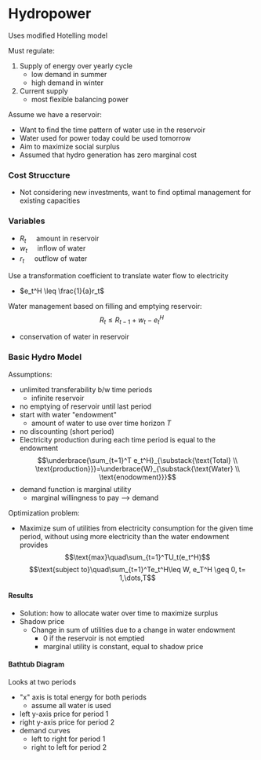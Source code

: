 # Hydropower
Uses modified Hotelling model

Must regulate:
1. Supply of energy over yearly cycle
	- low demand in summer
	- high demand in winter
2. Current supply
	- most flexible balancing power

Assume we have a reservoir:
- Want to find the time pattern of water use in the reservoir
- Water used for power today could be used tomorrow
- Aim to maximize social surplus
- Assumed that hydro generation has zero marginal cost

### Cost Struccture
- Not considering new investments, want to find optimal management for existing capacities

### Variables
- $R_t\quad$ amount in reservoir
- $w_t\quad$ inflow of water
- $r_t\quad$ outflow of water

Use a transformation coefficient to translate water flow to electricity
- $e_t^H \leq \frac{1}{a}r_t$

Water management based on filling and emptying reservoir:
$$R_t \leq R_{t-1} + w_t -e^H_t$$
- conservation of water in reservoir

### Basic Hydro Model
Assumptions:
- unlimited transferability b/w time periods
	- infinite reservoir
- no emptying of reservoir until last period
- start with water "endowment"
	- amount of water to use over time horizon *T*
- no discounting (short period)
- Electricity production during each time period is equal to the endowment
$$\underbrace{\sum_{t=1}^T e_t^H}_{\substack{\text{Total} \\ \text{production}}}=\underbrace{W}_{\substack{\text{Water} \\ \text{enodowment}}}$$
- demand function is marginal utility
	- marginal willingness to pay --> demand

Optimization problem:
- Maximize sum of utilities from electricity consumption for the given time period, without using more electricity than the water endowment provides
$$\text{max}\quad\sum_{t=1}^TU_t(e_t^H)$$
$$\text{subject to}\quad\sum_{t=1}^Te_t^H\leq W, e_T^H \geq 0, t= 1,\dots,T$$
#### Results
- Solution: how to allocate water over time to maximize surplus
- Shadow price
	- Change in sum of utilities due to a change in water endowment
		- 0 if the reservoir is not emptied
		- marginal utility is constant, equal to shadow price

#### Bathtub Diagram
Looks at two periods
- "x" axis is total energy for both periods
	- assume all water is used
- left y-axis price for period 1
- right y-axis price for period 2
- demand curves
	- left to right for period 1
	- right to left for period 2